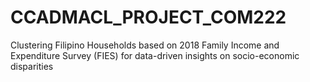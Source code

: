 # CCADMACL_PROJECT_COM222

Clustering Filipino Households based on 2018 Family Income and Expenditure Survey (FIES) for data-driven insights on socio-economic disparities
